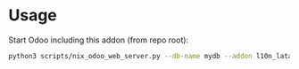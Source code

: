 # Usage

Start Odoo including this addon (from repo root):

```bash
python3 scripts/nix_odoo_web_server.py --db-name mydb --addon l10n_latam_account_sequence
```
